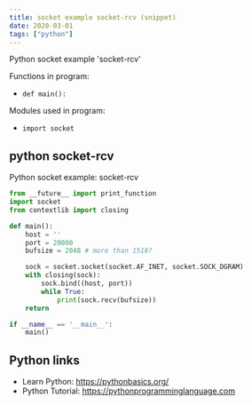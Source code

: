 ```yaml
---
title: socket example socket-rcv (snippet)
date: 2020-03-01
tags: ["python"]
---
```

Python socket example 'socket-rcv'

Functions in program: 
* `def main():`

Modules used in program: 
* `import socket`

## python socket-rcv

Python socket example: socket-rcv

```python
from __future__ import print_function
import socket
from contextlib import closing

def main():
    host = ''
    port = 20000
    bufsize = 2048 # more than 1518?

    sock = socket.socket(socket.AF_INET, socket.SOCK_DGRAM)
    with closing(sock):
        sock.bind((host, port))
        while True:
            print(sock.recv(bufsize))
    return

if __name__ == '__main__':
    main()

```

## Python links

- Learn Python: https://pythonbasics.org/
- Python Tutorial: https://pythonprogramminglanguage.com
